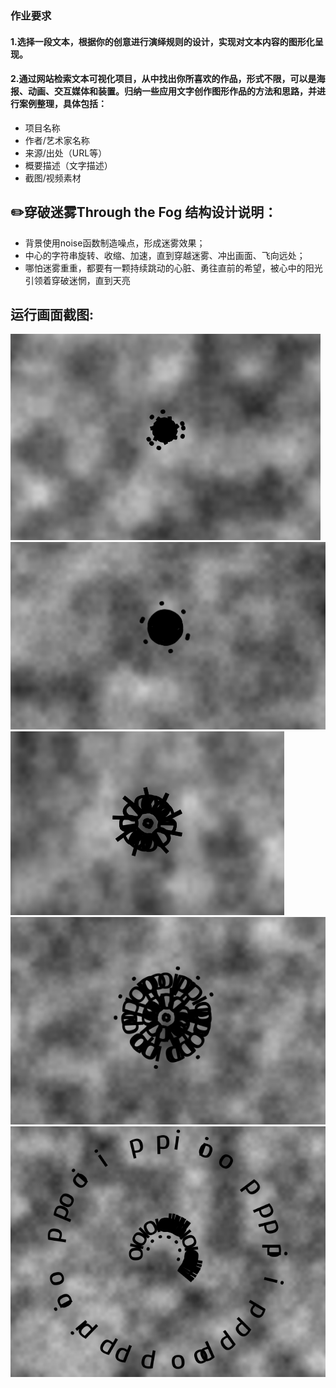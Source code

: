 ### 作业要求
#### 1.选择一段文本，根据你的创意进行演绎规则的设计，实现对文本内容的图形化呈现。
#### 2.通过网站检索文本可视化项目，从中找出你所喜欢的作品，形式不限，可以是海报、动画、交互媒体和装置。归纳一些应用文字创作图形作品的方法和思路，并进行案例整理，具体包括：

- 项目名称
- 作者/艺术家名称
- 来源/出处（URL等）
- 概要描述（文字描述）
- 截图/视频素材

✏️穿破迷雾Through the Fog
结构设计说明：  
-----------------
 - 背景使用noise函数制造噪点，形成迷雾效果；  
 - 中心的字符串旋转、收缩、加速，直到穿越迷雾、冲出画面、飞向远处；  
 - 哪怕迷雾重重，都要有一颗持续跳动的心脏、勇往直前的希望，被心中的阳光引领着穿破迷惘，直到天亮  

运行画面截图:  
-----------------
![image](https://github.com/jojojolynn/520432910003-JIANG-YILIN/blob/main/img_readme/3.1.png)
![image](https://github.com/jojojolynn/520432910003-JIANG-YILIN/blob/main/img_readme/3.2.png)
![image](https://github.com/jojojolynn/520432910003-JIANG-YILIN/blob/main/img_readme/3.3.png)
![image](https://github.com/jojojolynn/520432910003-JIANG-YILIN/blob/main/img_readme/3.4.png)
![image](https://github.com/jojojolynn/520432910003-JIANG-YILIN/blob/main/img_readme/3.5.png)
